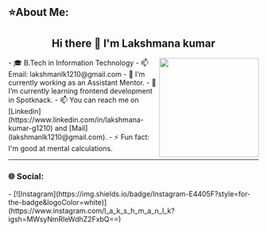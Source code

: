 <h2>⭐About Me:</h2>

<h2 align="center"> Hi there 👋 I'm Lakshmana kumar</h2>
 <img src="https://i.pinimg.com/736x/03/1f/67/031f67bd6b6bb0487eff63e804f63515.jpg" align="right" width="200">
- 🎓 B.Tech in Information Technology
- 📫 Email: lakshmanlk1210@gmail.com
- 🔭 I’m currently working as an Assistant Mentor.
- 🌱 I’m currently learning frontend development in Spotknack.
- 📫 You can reach me on [Linkedin](https://www.linkedin.com/in/lakshmana-kumar-g1210) and [Mail](lakshmanlk1210@gmail.com).
- ⚡ Fun fact: I'm good at mental calculations.
  
  ---
  <h3 align=left>
  <h3>🌐 Social:</h3>
 - [![Instagram](https://img.shields.io/badge/Instagram-E4405F?style=for-the-badge&logoColor=white)](https://www.instagram.com/l_a_k_s_h_m_a_n_l_k?igsh=MWsyNmRleWdhZ2FxbQ==)

